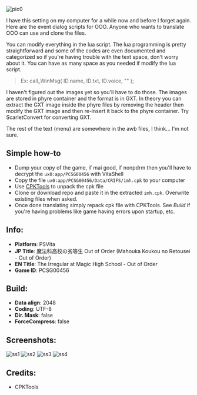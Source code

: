 ![pic0](https://user-images.githubusercontent.com/29318142/34314744-ea5fda62-e7b1-11e7-9e4b-4f3935440ba4.png)

I have this setting on my computer for a while now and before I forget again. Here are the event dialog scripts for OOO. Anyone who wants to translate OOO can use and clone the files.

You can modify everything in the lua script. The lua programming is pretty straightforward and some of the codes are even documented and categorized so if you're having trouble with the text space, don't worry about it. You can have as many space as you needed if modify the lua script.

> Ex: call_WinMsg( ID.name, ID.txt, ID.voice, "" );

I haven't figured out the images yet so you'll have to do those. The images are stored in phyre container and the format is in GXT. In theory you can extract the GXT image inside the phyre files by removing the header then modify the GXT image and then re-insert it back to the phyre container. Try ScarletConvert for converting GXT.

The rest of the text (menu) are somewhere in the awb files, I think... I'm not sure.

## Simple how-to
- Dump your copy of the game, if mai good, if nonpdrm then you'll have to decrypt the `ux0:app/PCSG00456` with VitaShell
- Copy the file `ux0:app/PCSG00456/Data/CRIFS/imh.cpk` to your computer
- Use [CPKTools](https://drive.google.com/open?id=1bowod7FFJ49FJKv_koBCiBHGn6tc_9vz) to unpack the cpk file
- Clone or download repo and paste it in the extracted `imh.cpk`. Overwrite existing files when asked.
- Once done translating simply repack cpk file with CPKTools. See *Build* if you're having problems like game having errors upon startup, etc.

## Info:
- **Platform**: PSVita
- **JP Title**: 魔法科高校の劣等生 Out of Order (Mahouka Koukou no Retousei - Out of Order)
- **EN Title**: The Irregular at Magic High School - Out of Order
- **Game ID**: PCSG00456

## Build:
- **Data align**: 2048
- **Coding**: UTF-8
- **Dir. Mask**: false
- **ForceCompress**: false

## Screenshots:
![ss1](https://user-images.githubusercontent.com/29318142/33984112-78db8952-e0f1-11e7-8227-a21b93639fa0.png)
![ss2](https://user-images.githubusercontent.com/29318142/33984113-791205fe-e0f1-11e7-9dd9-7cb758d643a4.png)
![ss3](https://user-images.githubusercontent.com/29318142/33984114-794528e4-e0f1-11e7-9a0e-a8f7d551ed14.png)
![ss4](https://user-images.githubusercontent.com/29318142/33984116-7977c394-e0f1-11e7-8ddc-1d0211c4bad6.png)

## Credits:
- CPKTools
